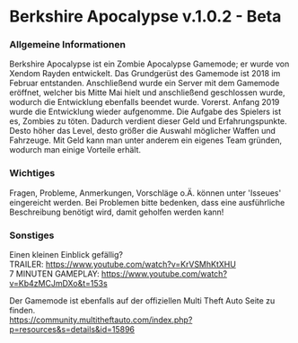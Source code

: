 # Berkshire Apocalypse v.1.0.2 - Beta

### Allgemeine Informationen

Berkshire Apocalypse ist ein Zombie Apocalypse Gamemode; er wurde von Xendom Rayden entwickelt. Das Grundgerüst des Gamemode ist 2018 im Februar entstanden. Anschließend wurde ein Server mit dem Gamemode eröffnet, welcher bis Mitte Mai hielt und anschließend geschlossen wurde, wodurch die Entwicklung ebenfalls beendet wurde. Vorerst. Anfang 2019 wurde die Entwicklung wieder aufgenomme. Die Aufgabe des Spielers ist es, Zombies zu töten. Dadurch verdient dieser Geld und Erfahrungspunkte. Desto höher das Level, desto größer die Auswahl möglicher Waffen und Fahrzeuge. Mit Geld kann man unter anderem ein eigenes Team gründen, wodurch man einige Vorteile erhält.

### Wichtiges

Fragen, Probleme, Anmerkungen, Vorschläge o.Ä. können unter 'Isseues' eingereicht werden. Bei Problemen bitte bedenken, dass eine ausführliche Beschreibung benötigt wird, damit geholfen werden kann!

### Sonstiges

Einen kleinen Einblick gefällig?   
TRAILER: https://www.youtube.com/watch?v=KrVSMhKtXHU   
7 MINUTEN GAMEPLAY: https://www.youtube.com/watch?v=Kb4zMCJmDXo&t=153s

Der Gamemode ist ebenfalls auf der offiziellen Multi Theft Auto Seite zu finden.   
https://community.multitheftauto.com/index.php?p=resources&s=details&id=15896
